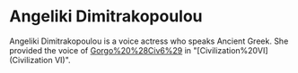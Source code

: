 # Angeliki Dimitrakopoulou

Angeliki Dimitrakopoulou is a voice actress who speaks Ancient Greek. She provided the voice of [Gorgo%20%28Civ6%29](Gorgo) in "[Civilization%20VI](Civilization VI)".